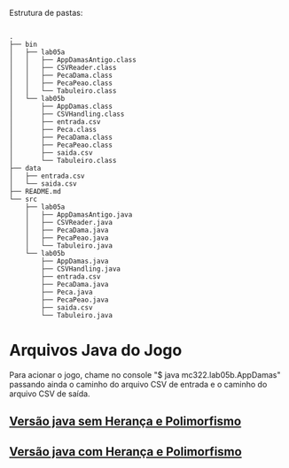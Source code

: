 
Estrutura de pastas: 
~~~

.
├── bin
│   ├── lab05a
│   │   ├── AppDamasAntigo.class
│   │   ├── CSVReader.class
│   │   ├── PecaDama.class
│   │   ├── PecaPeao.class
│   │   └── Tabuleiro.class
│   └── lab05b
│       ├── AppDamas.class
│       ├── CSVHandling.class
│       ├── entrada.csv
│       ├── Peca.class
│       ├── PecaDama.class
│       ├── PecaPeao.class
│       ├── saida.csv
│       └── Tabuleiro.class
├── data
│   ├── entrada.csv
│   └── saida.csv
├── README.md
└── src
    ├── lab05a
    │   ├── AppDamasAntigo.java
    │   ├── CSVReader.java
    │   ├── PecaDama.java
    │   ├── PecaPeao.java
    │   └── Tabuleiro.java
    └── lab05b
        ├── AppDamas.java
        ├── CSVHandling.java
        ├── entrada.csv
        ├── PecaDama.java
        ├── Peca.java
        ├── PecaPeao.java
        ├── saida.csv
        └── Tabuleiro.java

~~~

# Arquivos Java do Jogo

Para acionar o jogo, chame no console "$ java mc322.lab05b.AppDamas" passando ainda o caminho do arquivo CSV de entrada e o caminho do arquivo CSV de saída. 

## [Versão java sem Herança e Polimorfismo](src/lab05a)
## [Versão java com Herança e Polimorfismo](src/lab05b)


